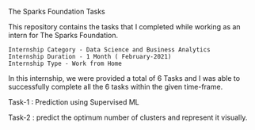 The Sparks Foundation Tasks

This repository contains the tasks that I completed while working as an intern for The Sparks Foundation.

    Internship Category - Data Science and Business Analytics
    Internship Duration - 1 Month ( February-2021)
    Internship Type - Work from Home
In this internship, we were provided a total of 6 Tasks and I was able to successfully complete all the 6 tasks within the given time-frame.

 Task-1 : Prediction using Supervised ML
 
 Task-2 : predict the optimum number of clusters
and represent it visually.
 
